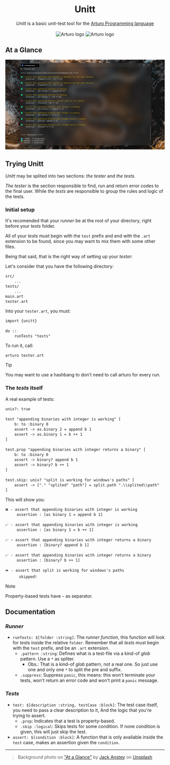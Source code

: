 <h1 align="center">
    Unitt
</h1>

<p align="center">
    <i>Unitt</i> is a basic unit-test tool for the 
    <a href="https://github.com/arturo-lang/arturo/">
        Arturo Programming language
    </a>
    <br><br>
    <img 
        alt="Arturo logo" 
        width="20" 
        src="https://github.com/arturo-lang/arturo/raw/master/docs/images/logo.png#gh-light-mode-only"
    />
    <img 
        alt="Arturo logo" 
        width="20" 
        src="https://github.com/arturo-lang/arturo/raw/master/docs/images/logo-lightgray.png#gh-dark-mode-only" 
    />
</p>

## At a Glance

<p align="center">
<img 
    alt="Running Unitt from terminal"
    width="720"
    src="./docs/running unitt screenshot.png"
/>
</p>

## Trying Unitt

*Unitt* may be splited into two sections: *the tester* and *the tests*.

*The tester* is the section responsible to find, run and return error codes to the final user.
While *the tests* are responsible to group the rules and logic of the tests.

### Initial setup

It's recomended that your *runner* be at the root of your directory, right before your *tests* folder.

All of your *tests* must begin with the `test` prefix and end with the `.art` extension to be found,
since you may want to mix them with some other files.

Being that said, that is the right way of setting up your *tester*:

Let's consider that you have the following directory:

```
src/
    ...
tests/
    ...
main.art
tester.art
```

Into your `tester.art`, you must:

```art
import {unitt}

do ::
    runTests "tests"
```

To run it, call:

```
arturo tester.art
```

> [!TIP] 
> You may want to use a hashbang to don't need to call arturo for every run.

### The *tests* itself

A real example of tests:

```art
unix?: true

test "appending binaries with integer is working" [
    b: to :binary 0
    assert -> as.binary 2 = append b 1
    assert -> as.binary 1 = b ++ 1
]

test.prop "appending binaries with integer returns a binary" [
    b: to :binary 0
    assert -> binary? append b 1
    assert -> binary? b ++ 1
]

test.skip: unix? "split is working for windows's paths" [
    assert -> ["." "splited" "path"] = split.path ".\\splited\\path"
]
```

This will show you:

```
❌ - assert that appending binaries with integer is working
     assertion : [as binary 1 = append b 1]

✅ - assert that appending binaries with integer is working
     assertion : [as binary 1 = b ++ 1]

✅ ~ assert that appending binaries with integer returns a binary
     assertion : [binary? append b 1]

✅ - assert that appending binaries with integer returns a binary
     assertion : [binary? b ++ 1]

⏩ - assert that split is working for windows's paths      
      skipped!
```

> [!NOTE]
> Property-based tests have `~` as separator. 


## Documentation

### *Runner*
- `runTests: $[folder :string]`:
    The *runner function*, this function will look for *tests* inside the relative `folder`.
    Remember that all *tests* must begin with the `test` prefix, and be an `.art` extension.
    - `.pattern :string`:
        Defines what is a test-file via a kind-of *glob* pattern.
        Use a `*` as spliter. 
        - Obs.: That is a kind-of *glob* pattern, not a real one. 
          So just use one and only one `*` to split the pre and suffix.
    - `.suppress`: 
        Suppress `panic`, this means: 
        this won't terminate your tests, 
        won't return an error code
        and won't print a `panic` message. 

### *Tests*
- `test: $[description :string, testCase :block]`:
    The test case itself, you need to pass a clear description to it,
    And the logic that you're trying to assert.
    - `.prop`:
        Indicates that a test is property-based.
    - `.skip :logical`:
        Skips tests for some condition. 
        If none condition is given, this will just skip the test.
- `assert: $[condition :block]`:
    A function that is only available inside the `test` case,
    makes an assertion given the `condition`.

---

> Background photo on ["At a Glance"](#at-a-glance) 
  by [Jack Anstey](https://unsplash.com/@jack_anstey?utm_content=creditCopyText&utm_medium=referral&utm_source=unsplash) on [Unsplash](https://unsplash.com/photos/aerial-photography-of-road-zS4lUqLEiNA?utm_content=creditCopyText&utm_medium=referral&utm_source=unsplash)